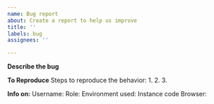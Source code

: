 ```yaml
---
name: Bug report
about: Create a report to help us improve
title: ''
labels: bug
assignees: ''

---
```


**Describe the bug**


**To Reproduce**
Steps to reproduce the behavior:
1. 
2.
3.

**Info on:**
Username:
Role:
Environment used:
Instance code
Browser:
